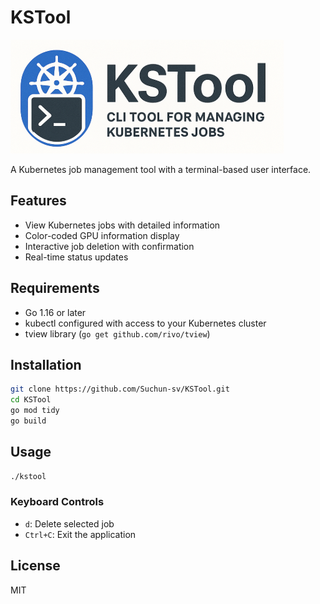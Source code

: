 # KSTool

![image](KSTool.png)

A Kubernetes job management tool with a terminal-based user interface.

## Features

- View Kubernetes jobs with detailed information
- Color-coded GPU information display
- Interactive job deletion with confirmation
- Real-time status updates

## Requirements

- Go 1.16 or later
- kubectl configured with access to your Kubernetes cluster
- tview library (`go get github.com/rivo/tview`)

## Installation

```bash
git clone https://github.com/Suchun-sv/KSTool.git
cd KSTool
go mod tidy
go build
```

## Usage

```bash
./kstool
```

### Keyboard Controls

- `d`: Delete selected job
- `Ctrl+C`: Exit the application

## License

MIT